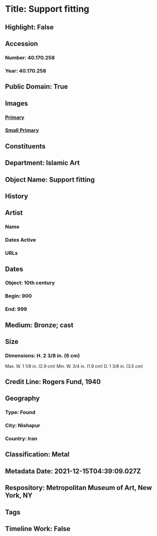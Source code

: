 # Title: Support fitting
## Highlight: False
## Accession
### Number: 40.170.258
### Year: 40.170.258
## Public Domain: True
## Images
### [Primary](https://images.metmuseum.org/CRDImages/is/original/sf40-170-258a.jpg)
### [Small Primary](https://images.metmuseum.org/CRDImages/is/web-large/sf40-170-258a.jpg)
## Constituents
## Department: Islamic Art
## Object Name: Support fitting
## History
## Artist
### Name
### Dates Active
### URLs
## Dates
### Object: 10th century
### Begin: 900
### End: 999
## Medium: Bronze; cast
## Size
### Dimensions: H. 2 3/8 in. (6 cm)
Max. W. 1 1/8 in. (2.9 cm)
Min. W. 3/4 in. (1.9 cm)
D. 1 3/8 in. (3.5 cm)
## Credit Line: Rogers Fund, 1940
## Geography
### Type: Found
### City: Nishapur
### Country: Iran
## Classification: Metal
## Metadata Date: 2021-12-15T04:39:09.027Z
## Respository: Metropolitan Museum of Art, New York, NY
## Tags
## Timeline Work: False